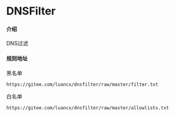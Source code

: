 # DNSFilter

#### 介绍

DNS过滤

#### 规则地址

黑名单

```
https://gitee.com/luancx/dnsfilter/raw/master/filter.txt
```

白名单

```angular2html
https://gitee.com/luancx/dnsfilter/raw/master/allowlists.txt
```
